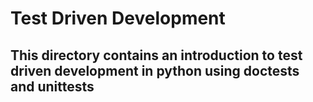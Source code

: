 # Test Driven Development
## This directory contains an introduction to test driven development in python using doctests and unittests
